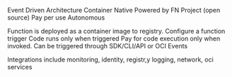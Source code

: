 Event Driven Architecture
Container Native
Powered by FN Project (open source)
Pay per use
Autonomous

Function is deployed as a container image to registry. 
Configure a function trigger
Code runs only when triggered
Pay for code execution only when invoked. 
Can be triggered through SDK/CLI/API or OCI Events

Integrations include monitoring, identity, registr,y logging, network, oci services